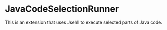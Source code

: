 # JavaCodeSelectionRunner
This is an extension that uses Jsehll to execute selected parts of Java code.
